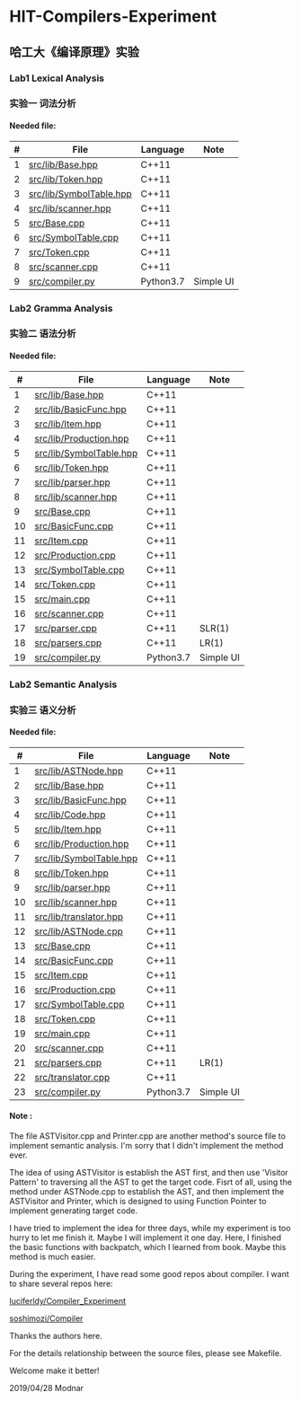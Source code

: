 # HIT-Compilers-Experiment

## 哈工大《编译原理》实验

### Lab1 Lexical Analysis
### 实验一 词法分析

#### Needed file:

| # | File | Language | Note |
| - | ---- | -------- | ---- |
| 1 | [src/lib/Base.hpp](./src/lib/Base.hpp) | C++11 | |
| 2 | [src/lib/Token.hpp](./src/lib/Token.hpp) | C++11 | |
| 3 | [src/lib/SymbolTable.hpp](./src/lib/SymbolTable.hpp) | C++11 | |
| 4 | [src/lib/scanner.hpp](./src/lib/scanner.hpp) | C++11 | |
| 5 | [src/Base.cpp](./src/Base.cpp) | C++11 | |
| 6 | [src/SymbolTable.cpp](./src/SymbolTable.cpp) | C++11 | |
| 7 | [src/Token.cpp](./src/Token.cpp) | C++11 | |
| 8 | [src/scanner.cpp](./src/scanner.cpp) | C++11 | |
| 9 | [src/compiler.py](./src/compiler.py) | Python3.7 | Simple UI |

### Lab2 Gramma Analysis
### 实验二 语法分析

#### Needed file:

|  # | File | Language | Note |
| -- | ---- | -------- | ---- |
|  1 | [src/lib/Base.hpp](./src/lib/Base.hpp) | C++11 | |
|  2 | [src/lib/BasicFunc.hpp](./src/lib/BasicFunc.hpp) | C++11 | |
|  3 | [src/lib/Item.hpp](./src/lib/Item.hpp) | C++11 | |
|  4 | [src/lib/Production.hpp](./src/lib/Production.hpp) | C++11 | |
|  5 | [src/lib/SymbolTable.hpp](./src/lib/SymbolTable.hpp) | C++11 | |
|  6 | [src/lib/Token.hpp](./src/lib/Token.hpp) | C++11 | |
|  7 | [src/lib/parser.hpp](./src/lib/parser.hpp) | C++11 | |
|  8 | [src/lib/scanner.hpp](./src/lib/scanner.hpp) | C++11 | |
|  9 | [src/Base.cpp](./src/Base.cpp) | C++11 | |
| 10 | [src/BasicFunc.cpp](./src/BasicFunc.cpp) | C++11 | |
| 11 | [src/Item.cpp](./src/Item.cpp) | C++11 | |
| 12 | [src/Production.cpp](./src/Production.cpp) | C++11 | |
| 13 | [src/SymbolTable.cpp](./src/SymbolTable.cpp) | C++11 | |
| 14 | [src/Token.cpp](./src/Token.cpp) | C++11 | |
| 15 | [src/main.cpp](./src/main.cpp) | C++11 | |
| 16 | [src/scanner.cpp](./src/scanner.cpp) | C++11 | |
| 17 | [src/parser.cpp](./src/parser.cpp) | C++11 | SLR(1) |
| 18 | [src/parsers.cpp](./src/parsers.cpp) | C++11 | LR(1) |
| 19 | [src/compiler.py](./src/compiler.py) | Python3.7 | Simple UI |

### Lab2 Semantic Analysis
### 实验三 语义分析

#### Needed file:

|  # | File | Language | Note |
| -- | ---- | -------- | ---- |
|  1 | [src/lib/ASTNode.hpp](./src/lib/ASTNode.hpp) | C++11 | |
|  2 | [src/lib/Base.hpp](./src/lib/Base.hpp) | C++11 | |
|  3 | [src/lib/BasicFunc.hpp](./src/lib/BasicFunc.hpp) | C++11 | |
|  4 | [src/lib/Code.hpp](./src/lib/Code.hpp) | C++11 | |
|  5 | [src/lib/Item.hpp](./src/lib/Item.hpp) | C++11 | |
|  6 | [src/lib/Production.hpp](./src/lib/Production.hpp) | C++11 | |
|  7 | [src/lib/SymbolTable.hpp](./src/lib/SymbolTable.hpp) | C++11 | |
|  8 | [src/lib/Token.hpp](./src/lib/Token.hpp) | C++11 | |
|  9 | [src/lib/parser.hpp](./src/lib/parser.hpp) | C++11 | |
| 10 | [src/lib/scanner.hpp](./src/lib/scanner.hpp) | C++11 | |
| 11 | [src/lib/translator.hpp](./src/lib/translator.hpp) | C++11 | |
| 12 | [src/lib/ASTNode.cpp](./src/lib/ASTNode.cpp) | C++11 | |
| 13 | [src/Base.cpp](./src/Base.cpp) | C++11 | |
| 14 | [src/BasicFunc.cpp](./src/BasicFunc.cpp) | C++11 | |
| 15 | [src/Item.cpp](./src/Item.cpp) | C++11 | |
| 16 | [src/Production.cpp](./src/Production.cpp) | C++11 | |
| 17 | [src/SymbolTable.cpp](./src/SymbolTable.cpp) | C++11 | |
| 18 | [src/Token.cpp](./src/Token.cpp) | C++11 | |
| 19 | [src/main.cpp](./src/main.cpp) | C++11 | |
| 20 | [src/scanner.cpp](./src/scanner.cpp) | C++11 | |
| 21 | [src/parsers.cpp](./src/parsers.cpp) | C++11 | LR(1) |
| 22 | [src/translator.cpp](./src/translator.cpp) | C++11 | |
| 23 | [src/compiler.py](./src/compiler.py) | Python3.7 | Simple UI |

#### Note :

The file ASTVisitor.cpp and Printer.cpp are another method's source file to implement 
semantic analysis. I'm sorry that I didn't implement the method ever. 

The idea of using ASTVisitor is establish the AST first, and then use 'Visitor Pattern'
to traversing all the AST to get the target code. Fisrt of all, using the method under 
ASTNode.cpp to establish the AST, and then implement the ASTVisitor and Printer, which 
is designed to using Function Pointer to implement generating target code.

I have tried to implement the idea for three days, while my experiment is too hurry to
let me finish it. Maybe I will implement it one day. Here, I finished the basic functions
with backpatch, which I learned from book. Maybe this method is much easier.

During the experiment, I have read some good repos about compiler. I want to share 
several repos here:

[luciferldy/Compiler\_Experiment](https://github.com/luciferldy/Compiler_Experiment)

[soshimozi/Compiler](https://github.com/soshimozi/Compiler)

Thanks the authors here.

For the details relationship between the source files, please see Makefile.

Welcome make it better!

2019/04/28 Modnar
